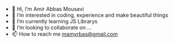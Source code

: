 - 👋 Hi, I’m Amir Abbas Mousavi
- 👀 I’m interested in coding, experience and make beautiful things
- 🌱 I’m currently learning JS Librarys
- 💞️ I’m looking to collaborate on ...
- 📫 How to reach me mamyrbas@gmail.com

<!---
mrmousavi80/mrmousavi80 is a ✨ special ✨ repository because its `README.md` (this file) appears on your GitHub profile.
You can click the Preview link to take a look at your changes.
--->

